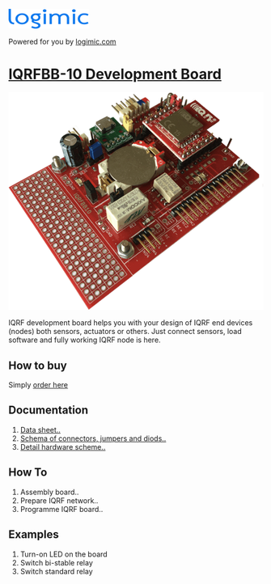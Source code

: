 ![](files/images/logimicLogo.png)

Powered for you by [logimic.com](www.logimic.com)

# [IQRFBB-10 Development Board](http://logimic.com/iqrfboard)

![](files/images/iqrfboard.png)

IQRF development board helps you with your design of IQRF end devices (nodes) both sensors, actuators or others. Just connect sensors, load software and fully working IQRF node is here.

## How to buy

Simply [order here](http://logimic.com/iqrfboard/index.html#form1-8)

## Documentation

1. [Data sheet..](files/datasheet/IQRFBB10-Datasheet.pdf)
2. [Schema of connectors, jumpers and diods..](files/datasheet/IQRFBB10-Connectors.pdf)
3. [Detail hardware scheme..](files/datasheet/IQRFBB10_doc_sch.pdf)

## How To

1. Assembly board..
2. Prepare IQRF network..
3. Programme IQRF board..

## Examples

1. Turn-on LED on the board
2. Switch bi-stable relay
3. Switch standard relay
